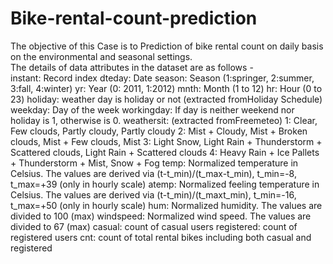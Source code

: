 # Bike-rental-count-prediction
The objective of this Case is to Prediction of bike rental count on daily basis on the environmental and seasonal settings. 
<br>The details of data attributes in the dataset are as follows - <br>
instant: Record index dteday: Date season: Season (1:springer, 2:summer, 3:fall, 4:winter) yr: Year (0: 2011, 1:2012) mnth: Month (1 to 12) hr: Hour (0 to 23) holiday: weather day is holiday or not (extracted fromHoliday Schedule) weekday: Day of the week workingday: If day is neither weekend nor holiday is 1, otherwise is 0. weathersit: (extracted fromFreemeteo) 1: Clear, Few clouds, Partly cloudy, Partly cloudy 2: Mist + Cloudy, Mist + Broken clouds, Mist + Few clouds, Mist 3: Light Snow, Light Rain + Thunderstorm + Scattered clouds, Light Rain + Scattered clouds 4: Heavy Rain + Ice Pallets + Thunderstorm + Mist, Snow + Fog temp: Normalized temperature in Celsius. The values are derived via (t-t_min)/(t_max-t_min), t_min=-8, t_max=+39 (only in hourly scale) atemp: Normalized feeling temperature in Celsius. The values are derived via (t-t_min)/(t_maxt_min), t_min=-16, t_max=+50 (only in hourly scale) hum: Normalized humidity. The values are divided to 100 (max) windspeed: Normalized wind speed. The values are divided to 67 (max) casual: count of casual users registered: count of registered users cnt: count of total rental bikes including both casual and registered
